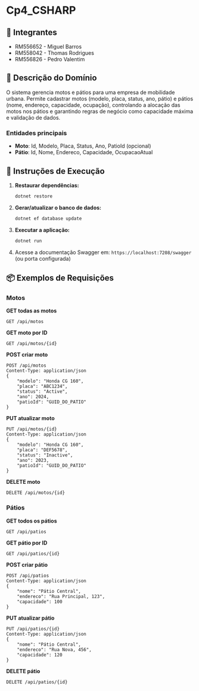 # Cp4_CSHARP

## 👥 Integrantes

- RM556652 - Miguel Barros
- RM558042 - Thomas Rodrigues
- RM556826 - Pedro Valentim 


## 📝 Descrição do Domínio

O sistema gerencia motos e pátios para uma empresa de mobilidade urbana. Permite cadastrar motos (modelo, placa, status, ano, pátio) e pátios (nome, endereço, capacidade, ocupação), controlando a alocação das motos nos pátios e garantindo regras de negócio como capacidade máxima e validação de dados.

### Entidades principais
- **Moto**: Id, Modelo, Placa, Status, Ano, PatioId (opcional)
- **Pátio**: Id, Nome, Endereco, Capacidade, OcupacaoAtual

## 🚀 Instruções de Execução

1. **Restaurar dependências:**
	 ```sh
	 dotnet restore
	 ```
2. **Gerar/atualizar o banco de dados:**
	 ```sh
	 dotnet ef database update
	 ```
3. **Executar a aplicação:**
	 ```sh
	 dotnet run
	 ```
4. Acesse a documentação Swagger em: `https://localhost:7208/swagger` (ou porta configurada)

## 📦 Exemplos de Requisições

### Motos

**GET todas as motos**
```
GET /api/motos
```

**GET moto por ID**
```
GET /api/motos/{id}
```

**POST criar moto**
```
POST /api/motos
Content-Type: application/json
{
	"modelo": "Honda CG 160",
	"placa": "ABC1234",
	"status": "Active",
	"ano": 2024,
	"patioId": "GUID_DO_PATIO"
}
```

**PUT atualizar moto**
```
PUT /api/motos/{id}
Content-Type: application/json
{
	"modelo": "Honda CG 160",
	"placa": "DEF5678",
	"status": "Inactive",
	"ano": 2023,
	"patioId": "GUID_DO_PATIO"
}
```

**DELETE moto**
```
DELETE /api/motos/{id}
```

### Pátios

**GET todos os pátios**
```
GET /api/patios
```

**GET pátio por ID**
```
GET /api/patios/{id}
```

**POST criar pátio**
```
POST /api/patios
Content-Type: application/json
{
	"nome": "Pátio Central",
	"endereco": "Rua Principal, 123",
	"capacidade": 100
}
```

**PUT atualizar pátio**
```
PUT /api/patios/{id}
Content-Type: application/json
{
	"nome": "Pátio Central",
	"endereco": "Rua Nova, 456",
	"capacidade": 120
}
```

**DELETE pátio**
```
DELETE /api/patios/{id}
```